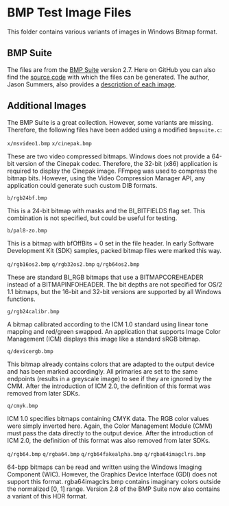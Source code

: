 # BMP Test Image Files

This folder contains various variants of images in Windows Bitmap format.

## BMP Suite

The files are from the [BMP Suite](https://entropymine.com/jason/bmpsuite/) version 2.7.
Here on GitHub you can also find the [source code](https://github.com/jsummers/bmpsuite) with which the files can be generated.
The author, Jason Summers, also provides a [description of each image](https://entropymine.com/jason/bmpsuite/bmpsuite/html/bmpsuite.html).

## Additional Images

The BMP Suite is a great collection. However, some variants are missing. Therefore, the following files have been added using a modified `bmpsuite.c`:

`x/msvideo1.bmp`
`x/cinepak.bmp`

These are two video compressed bitmaps.
Windows does not provide a 64-bit version of the Cinepak codec. Therefore, the 32-bit (x86) application is required to display the Cinepak image.
FFmpeg was used to compress the bitmap bits. However, using the Video Compression Manager API, any application could generate such custom DIB formats.


`b/rgb24bf.bmp`

This is a 24-bit bitmap with masks and the BI_BITFIELDS flag set.
This combination is not specified, but could be useful for testing.

`b/pal8-zo.bmp`

This is a bitmap with bfOffBits = 0 set in the file header.
In early Software Development Kit (SDK) samples, packed bitmap files were marked this way.

`q/rgb16os2.bmp`
`q/rgb32os2.bmp`
`q/rgb64os2.bmp`

These are standard BI_RGB bitmaps that use a BITMAPCOREHEADER instead of a BITMAPINFOHEADER.
The bit depths are not specified for OS/2 1.1 bitmaps, but the 16-bit and 32-bit versions are supported by all Windows functions.

`g/rgb24calibr.bmp`

A bitmap calibrated according to the ICM 1.0 standard using linear tone mapping and red/green swapped.
An application that supports Image Color Management (ICM) displays this image like a standard sRGB bitmap.

`q/devicergb.bmp`

This bitmap already contains colors that are adapted to the output device and has been marked accordingly.
All primaries are set to the same endpoints (results in a greyscale image) to see if they are ignored by the CMM.
After the introduction of ICM 2.0, the definition of this format was removed from later SDKs.

`q/cmyk.bmp`

ICM 1.0 specifies bitmaps containing CMYK data. The RGB color values were simply inverted here.
Again, the Color Management Module (CMM) must pass the data directly to the output device.
After the introduction of ICM 2.0, the definition of this format was also removed from later SDKs.

`q/rgb64.bmp`
`q/rgba64.bmp`
`q/rgb64fakealpha.bmp`
`q/rgba64imagclrs.bmp`

64-bpp bitmaps can be read and written using the Windows Imaging Component (WIC).
However, the Graphics Device Interface (GDI) does not support this format.
rgba64imagclrs.bmp contains imaginary colors outside the normalized [0, 1] range.
Version 2.8 of the BMP Suite now also contains a variant of this HDR format.
